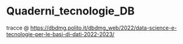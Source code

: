 # Quaderni_tecnologie_DB

tracce @ https://dbdmg.polito.it/dbdmg_web/2022/data-science-e-tecnologie-per-le-basi-di-dati-2022-2023/

